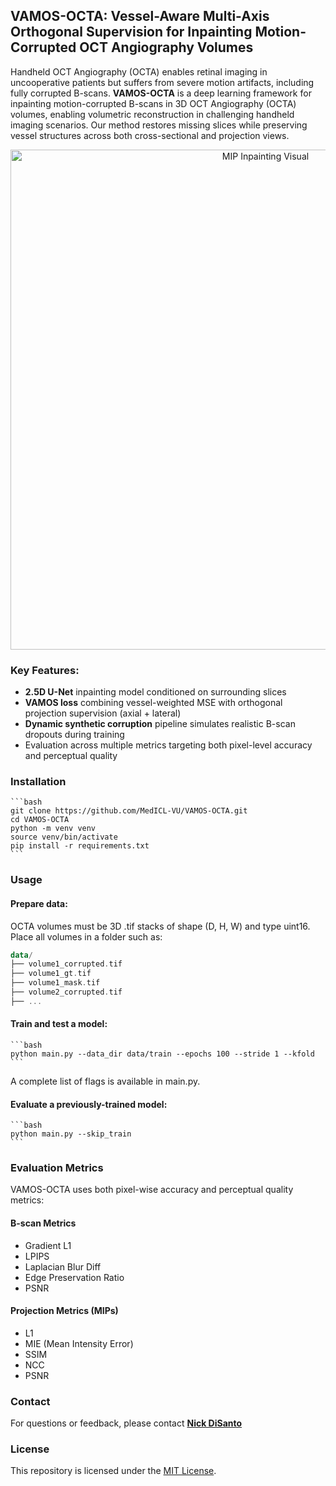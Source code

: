 ## VAMOS-OCTA: Vessel-Aware Multi-Axis Orthogonal Supervision for Inpainting Motion-Corrupted OCT Angiography Volumes

Handheld OCT Angiography (OCTA) enables retinal imaging in uncooperative patients but suffers from severe motion artifacts, including fully corrupted B-scans. **VAMOS-OCTA** is a deep learning framework for inpainting motion-corrupted B-scans in 3D OCT Angiography (OCTA) volumes, enabling volumetric reconstruction in challenging handheld imaging scenarios. Our method restores missing slices while preserving vessel structures across both cross-sectional and projection views.

<p align="center"> <img src="/figures/mip_inpainting_visual.png" alt="MIP Inpainting Visual" width="800"/> </p>

### Key Features:
- **2.5D U-Net** inpainting model conditioned on surrounding slices
- **VAMOS loss** combining vessel-weighted MSE with orthogonal projection supervision (axial + lateral)
- **Dynamic synthetic corruption** pipeline simulates realistic B-scan dropouts during training
- Evaluation across multiple metrics targeting both pixel-level accuracy and perceptual quality

### Installation
    ```bash
    git clone https://github.com/MedICL-VU/VAMOS-OCTA.git
    cd VAMOS-OCTA
    python -m venv venv
    source venv/bin/activate
    pip install -r requirements.txt
    ```

### Usage
#### Prepare data:
OCTA volumes must be 3D .tif stacks of shape (D, H, W) and type uint16. Place all volumes in a folder such as:
```kotlin
data/
├── volume1_corrupted.tif
├── volume1_gt.tif
├── volume1_mask.tif
├── volume2_corrupted.tif
├── ...
```

#### Train and test a model:
    ```bash
    python main.py --data_dir data/train --epochs 100 --stride 1 --kfold
    ```
A complete list of flags is available in main.py.

#### Evaluate a previously-trained model:
    ```bash
    python main.py --skip_train
    ```

### Evaluation Metrics
VAMOS-OCTA uses both pixel-wise accuracy and perceptual quality metrics:
#### B-scan Metrics
- Gradient L1
- LPIPS
- Laplacian Blur Diff
- Edge Preservation Ratio
- PSNR

#### Projection Metrics (MIPs)
- L1
- MIE (Mean Intensity Error)
- SSIM
- NCC
- PSNR

### Contact
For questions or feedback, please contact [**Nick DiSanto**](mailto:nicolas.c.disanto@vanderbilt.edu)

### License
This repository is licensed under the [MIT License](LICENSE).
